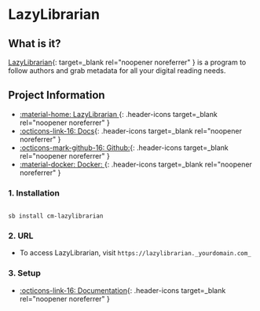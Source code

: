 # LazyLibrarian

## What is it?

[LazyLibrarian](https://gitlab.com/LazyLibrarian/LazyLibrarian){: target=_blank rel="noopener noreferrer" } is a program to follow authors and grab metadata for all your digital reading needs.

## Project Information

- [:material-home: LazyLibrarian ](https://gitlab.com/LazyLibrarian/LazyLibrarian){: .header-icons target=_blank rel="noopener noreferrer" }
- [:octicons-link-16: Docs](https://lazylibrarian.gitlab.io/){: .header-icons target=_blank rel="noopener noreferrer" }
- [:octicons-mark-github-16: Github:](https://gitlab.com/LazyLibrarian/LazyLibrarian){: .header-icons target=_blank rel="noopener noreferrer" }
- [:material-docker: Docker: ](https://hub.docker.com/r/linuxserver/lazylibrarian){: .header-icons target=_blank rel="noopener noreferrer" }

### 1. Installation

``` shell

sb install cm-lazylibrarian

```

### 2. URL

- To access LazyLibrarian, visit `https://lazylibrarian._yourdomain.com_`

### 3. Setup

- [:octicons-link-16: Documentation](https://lazylibrarian.gitlab.io/){: .header-icons target=_blank rel="noopener noreferrer" }
